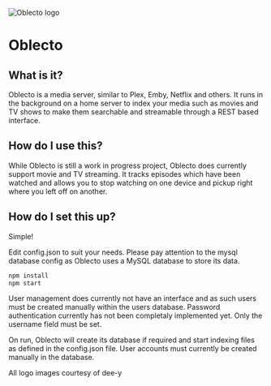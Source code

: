 ![Oblecto logo](https://github.com/robinp7720/Oblecto/blob/master/images/logotype.png?raw=true)
# Oblecto
## What is it?
Oblecto is a media server, similar to Plex, Emby, Netflix and others. It runs in the background on a home server to index your media such as movies and TV shows to make them searchable and streamable through a REST based interface.

## How do I use this?
While Oblecto is still a work in progress project, Oblecto does currently support movie and TV streaming. It tracks episodes which have been watched and allows you to stop watching on one device and pickup right where you left off on another.

## How do I set this up?
Simple!

Edit config.json to suit your needs. Please pay attention to the mysql database config as Oblecto uses a MySQL database to store its data.

```bash
npm install
npm start
```

User management does currently not have an interface and as such users must be created manually within the users database. Password authentication currently has not been completaly implemented yet. Only the username field must be set.

On run, Oblecto will create its database if required and start indexing files as defined in the config.json file.
User accounts must currently be created manually in the database.

All logo images courtesy of dee-y 

